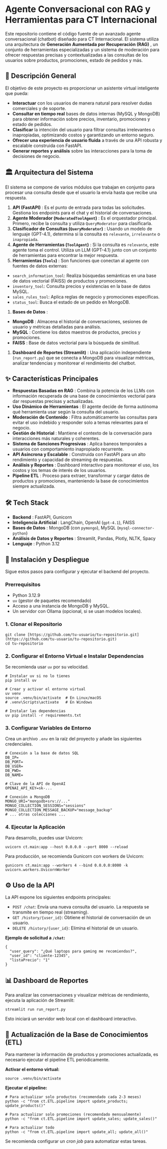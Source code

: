 
# Agente Conversacional con RAG y Herramientas para CT Internacional

Este repositorio contiene el código fuente de un avanzado agente conversacional (chatbot) diseñado para CT Internacional. El sistema utiliza una arquitectura de  **Generación Aumentada por Recuperación (RAG)** , un conjunto de herramientas especializadas y un sistema de moderación para ofrecer respuestas precisas y contextualizadas a las consultas de los usuarios sobre productos, promociones, estado de pedidos y más.

## 📜 Descripción General

El objetivo de este proyecto es proporcionar un asistente virtual inteligente que pueda:

* **Interactuar** con los usuarios de manera natural para resolver dudas comerciales y de soporte.
* **Consultar en tiempo real** bases de datos internas (MySQL y MongoDB) para obtener información sobre precios, inventario, promociones y estado de pedidos.
* **Clasificar** la intención del usuario para filtrar consultas irrelevantes o inapropiadas, optimizando costos y garantizando un entorno seguro.
* **Ofrecer una experiencia de usuario fluida** a través de una API robusta y escalable construida con FastAPI.
* **Generar reportes y análisis** sobre las interacciones para la toma de decisiones de negocio.

## 🏛️ Arquitectura del Sistema

El sistema se compone de varios módulos que trabajan en conjunto para procesar una consulta desde que el usuario la envía hasta que recibe una respuesta.

1. **API (FastAPI)** : Es el punto de entrada para todas las solicitudes. Gestiona los endpoints para el chat y el historial de conversaciones.
2. **Agente Moderador (`ModeratedToolAgent`)** : Es el orquestador principal. Primero, recibe la consulta y utiliza `QueryModerator` para clasificarla.
3. **Clasificador de Consultas (`QueryModerator`)** : Usando un modelo de lenguaje (GPT-4.1), determina si la consulta es `relevante`, `irrelevante` o `inapropiada`.
4. **Agente de Herramientas (`ToolAgent`)** : Si la consulta es `relevante`, este agente toma el control. Utiliza un LLM (GPT-4.1) junto con un conjunto de herramientas para encontrar la mejor respuesta.
5. **Herramientas (`Tools`)** : Son funciones que conectan al agente con fuentes de datos externas:

* `search_information_tool`: Realiza búsquedas semánticas en una base de datos vectorial (FAISS) de productos y promociones.
* `inventory_tool`: Consulta precios y existencias en la base de datos MySQL.
* `sales_rules_tool`: Aplica reglas de negocio y promociones específicas.
* `status_tool`: Busca el estado de un pedido en MongoDB.

1. **Bases de Datos** :

* **MongoDB** : Almacena el historial de conversaciones, sesiones de usuario y métricas detalladas para análisis.
* **MySQL** : Contiene los datos maestros de productos, precios y promociones.
* **FAISS** : Base de datos vectorial para la búsqueda de similitud.

1. **Dashboard de Reportes (Streamlit)** : Una aplicación independiente (`run_report.py`) que se conecta a MongoDB para visualizar métricas, analizar tendencias y monitorear el rendimiento del chatbot.

## ✨ Características Principales

* **Respuestas Basadas en RAG** : Combina la potencia de los LLMs con información recuperada de una base de conocimientos vectorial para dar respuestas precisas y actualizadas.
* **Uso Dinámico de Herramientas** : El agente decide de forma autónoma qué herramienta usar según la consulta del usuario.
* **Moderación de Contenido** : Filtra automáticamente las consultas para evitar el uso indebido y responder solo a temas relevantes para el negocio.
* **Gestión de Historial** : Mantiene el contexto de la conversación para interacciones más naturales y coherentes.
* **Sistema de Sanciones Progresivas** : Aplica baneos temporales a usuarios con comportamiento inapropiado recurrente.
* **API Asíncrona y Escalable** : Construida con FastAPI para un alto rendimiento y capacidad de streaming de respuestas.
* **Análisis y Reportes** : Dashboard interactivo para monitorear el uso, los costos y los temas de interés de los usuarios.
* **Pipeline ETL** : Proceso para extraer, transformar y cargar datos de productos y promociones, manteniendo la base de conocimientos siempre actualizada.

## 🛠️ Tech Stack

* **Backend** : FastAPI, Gunicorn
* **Inteligencia Artificial** : LangChain, OpenAI (`gpt-4.1`), FAISS
* **Bases de Datos** : MongoDB (con `pymongo`), MySQL (`mysql-connector-python`)
* **Análisis de Datos y Reportes** : Streamlit, Pandas, Plotly, NLTK, Spacy
* **Lenguaje** : Python 3.12

## 🚀 Instalación y Despliegue

Sigue estos pasos para configurar y ejecutar el backend del proyecto.

### Prerrequisitos

* Python 3.12.9
* `uv` (gestor de paquetes recomendado)
* Acceso a una instancia de MongoDB y MySQL.
* Un servidor con Ollama (opcional, si se usan modelos locales).

### 1. Clonar el Repositorio

```
git clone [https://github.com/tu-usuario/tu-repositorio.git](https://github.com/tu-usuario/tu-repositorio.git)
cd tu-repositorio

```

### 2. Configurar el Entorno Virtual e Instalar Dependencias

Se recomienda usar `uv` por su velocidad.

```
# Instalar uv si no lo tienes
pip install uv

# Crear y activar el entorno virtual
uv venv
source .venv/bin/activate  # En Linux/macOS
# .venv\Scripts\activate   # En Windows

# Instalar las dependencias
uv pip install -r requirements.txt

```

### 3. Configurar Variables de Entorno

Crea un archivo `.env` en la raíz del proyecto y añade las siguientes credenciales.

```
# Conexión a la base de datos SQL
DB_IP=
DB_PORT=
DB_USER=
DB_PWD=
DB_NAME=

# Clave de la API de OpenAI
OPENAI_API_KEY=sk-...

# Conexión a MongoDB
MONGO_URI="mongodb+srv://..."
MONGO_COLLECTION_SESSIONS="sessions"
MONGO_COLLECTION_MESSAGE_BACKUP="message_backup"
# ... otras colecciones ...

```

### 4. Ejecutar la Aplicación

Para desarrollo, puedes usar Uvicorn:

```
uvicorn ct.main:app --host 0.0.0.0 --port 8000 --reload

```

Para producción, se recomienda Gunicorn con workers de Uvicorn:

```
gunicorn ct.main:app --workers 4 --bind 0.0.0.0:8000 -k uvicorn.workers.UvicornWorker

```

## ⚙️ Uso de la API

La API expone los siguientes endpoints principales:

* `POST /chat`: Envía una nueva consulta del usuario. La respuesta se transmite en tiempo real (streaming).
* `GET /history/{user_id}`: Obtiene el historial de conversación de un usuario.
* `DELETE /history/{user_id}`: Elimina el historial de un usuario.

**Ejemplo de solicitud a `/chat`:**

```
{
  "user_query": "¿Qué laptops para gaming me recomiendas?",
  "user_id": "cliente-12345",
  "listaPrecio": "1"
}

```

## 📊 Dashboard de Reportes

Para analizar las conversaciones y visualizar métricas de rendimiento, ejecuta la aplicación de Streamlit:

```
streamlit run run_report.py

```

Esto iniciará un servidor web local con el dashboard interactivo.

## 🔄 Actualización de la Base de Conocimientos (ETL)

Para mantener la información de productos y promociones actualizada, es necesario ejecutar el pipeline ETL periódicamente.

**Activar el entorno virtual:**

```
source .venv/bin/activate

```

**Ejecutar el pipeline:**

```
# Para actualizar solo productos (recomendado cada 2-3 meses)
python -c "from ct.ETL.pipeline import update_products; update_products()"

# Para actualizar solo promociones (recomendado mensualmente)
python -c "from ct.ETL.pipeline import update_sales; update_sales()"

# Para actualizar todo
python -c "from ct.ETL.pipeline import update_all; update_all()"

```

Se recomienda configurar un *cron job* para automatizar estas tareas.

